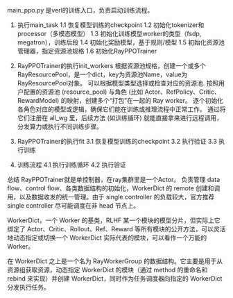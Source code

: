 main_ppo.py 是verl的训练入口，负责启动训练流程。
1. 执行main_task
    1.1 恢复模型训练的checkpoint
    1.2 初始化tokenizer和processor（多模态模型）
    1.3 初始化训练模型worker的类型（fsdp, megatron），训练后段
    1.4 初始化奖励模型，基于规则/模型
    1.5 初始化资源池管理器，指定资源池规格
    1.6 初始化RayPPOTrainer

2. RayPPOTrainer的执行init_workers
根据资源池规格，创建一个或多个RayResourcePool，是一个dict，key为资源池Name，value为RayResourcePool对象。
可以根据模型类型选择或检查对应的资源池.
按照用户配置的资源池 (resource_pool) 与角色 (比如 Actor、RefPolicy、Critic、RewardModel) 的映射，创建多个“打包”在一起的 Ray worker。
逐个初始化各角色对应的模型或逻辑，确保它们能在训练或推理流程中正常工作。
通过将它们注册在 all_wg 里，后续方法 (如训练循环) 就能直接拿来进行远程调用，分发算力或执行不同训练步骤。

3. RayPPOTrainer的执行fit
3.1 恢复模型训练的checkpoint
3.2 执行验证
3.3 执行训练

4. 训练流程
4.1 执行训练循环
4.2 执行验证

总结
RayPPOTrainer就是单控制器，在ray集群里是一个Actor。
负责管理 data flow、control flow、各类数据结构的初始化，WorkerDict 的 remote 创建和调用，以及数据收发的统一管理。由于 single controller 的负载较大，官方推荐 single controller 尽可能调度在非 head 节点上。

WorkerDict，一个 Worker 的基类，RLHF 某一个模块的模型分片，但实际上它绑定了 Actor、Critic、Rollout、Ref、Reward 等所有模块的公开方法，可以灵活地动态指定或切换一个 WorkerDict 实际代表的模块，可以看作一个万能的 Worker。

在 WorkerDict 之上是一个名为 RayWorkerGroup 的数据结构。它主要是用于从资源组获取资源，动态指定 WorkerDict 的模块（通过 method 的重命名和 rebind 来实现）并创建 WorkerDict，同时作为任务调度器向指定的 WorkerDict 分发执行任务。